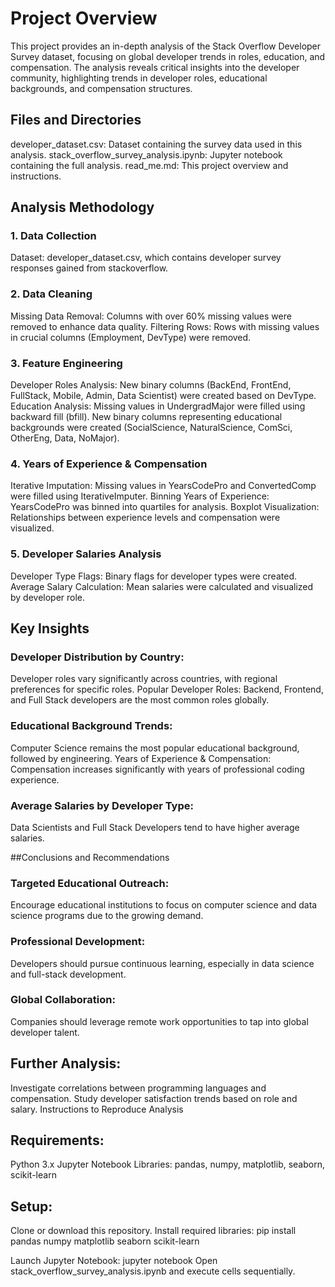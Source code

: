# Project Overview

This project provides an in-depth analysis of the Stack Overflow Developer Survey dataset, focusing on global developer trends in roles, education, and compensation. The analysis reveals critical insights into the developer community, highlighting trends in developer roles, educational backgrounds, and compensation structures.

## Files and Directories
developer_dataset.csv: Dataset containing the survey data used in this analysis.
stack_overflow_survey_analysis.ipynb: Jupyter notebook containing the full analysis.
read_me.md: This project overview and instructions.


## Analysis Methodology

### 1. Data Collection
Dataset: developer_dataset.csv, which contains developer survey responses gained from stackoverflow.

### 2. Data Cleaning
Missing Data Removal: Columns with over 60% missing values were removed to enhance data quality.
Filtering Rows: Rows with missing values in crucial columns (Employment, DevType) were removed.

### 3. Feature Engineering
Developer Roles Analysis:
New binary columns (BackEnd, FrontEnd, FullStack, Mobile, Admin, Data Scientist) were created based on DevType.
Education Analysis:
Missing values in UndergradMajor were filled using backward fill (bfill).
New binary columns representing educational backgrounds were created (SocialScience, NaturalScience, ComSci, OtherEng, Data, NoMajor).

### 4. Years of Experience & Compensation
Iterative Imputation: Missing values in YearsCodePro and ConvertedComp were filled using IterativeImputer.
Binning Years of Experience: YearsCodePro was binned into quartiles for analysis.
Boxplot Visualization: Relationships between experience levels and compensation were visualized.

### 5. Developer Salaries Analysis
Developer Type Flags: Binary flags for developer types were created.
Average Salary Calculation: Mean salaries were calculated and visualized by developer role.


## Key Insights

### Developer Distribution by Country:
Developer roles vary significantly across countries, with regional preferences for specific roles.
Popular Developer Roles:
Backend, Frontend, and Full Stack developers are the most common roles globally.

### Educational Background Trends:
Computer Science remains the most popular educational background, followed by engineering.
Years of Experience & Compensation:
Compensation increases significantly with years of professional coding experience.

### Average Salaries by Developer Type:
Data Scientists and Full Stack Developers tend to have higher average salaries.

##Conclusions and Recommendations

### Targeted Educational Outreach:
Encourage educational institutions to focus on computer science and data science programs due to the growing demand.

### Professional Development:
Developers should pursue continuous learning, especially in data science and full-stack development.

### Global Collaboration:
Companies should leverage remote work opportunities to tap into global developer talent.

## Further Analysis:
Investigate correlations between programming languages and compensation.
Study developer satisfaction trends based on role and salary.
Instructions to Reproduce Analysis

## Requirements:
Python 3.x
Jupyter Notebook
Libraries: pandas, numpy, matplotlib, seaborn, scikit-learn

## Setup:
Clone or download this repository.
Install required libraries:
pip install pandas numpy matplotlib seaborn scikit-learn

Launch Jupyter Notebook:
jupyter notebook
Open stack_overflow_survey_analysis.ipynb and execute cells sequentially.
